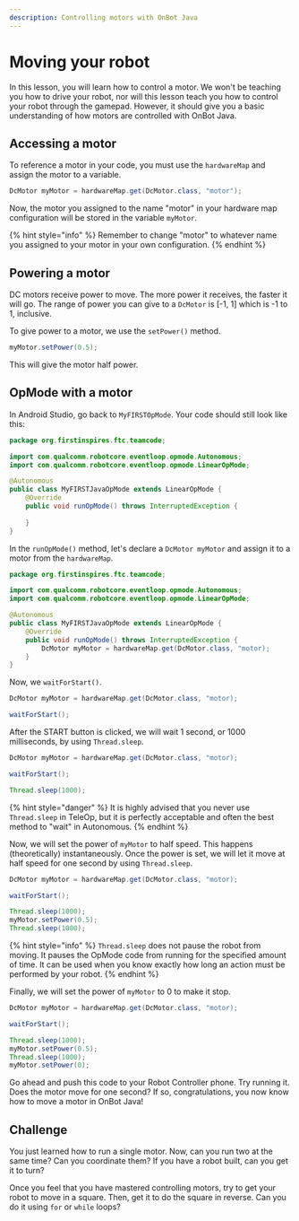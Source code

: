 ```yaml
---
description: Controlling motors with OnBot Java
---
```


# Moving your robot

In this lesson, you will learn how to control a motor. We won't be teaching you how to drive your robot, nor will this lesson teach you how to control your robot through the gamepad. However, it should give you a basic understanding of how motors are controlled with OnBot Java.

## Accessing a motor

To reference a motor in your code, you must use the `hardwareMap` and assign the motor to a variable.

```java
DcMotor myMotor = hardwareMap.get(DcMotor.class, "motor");
```

Now, the motor you assigned to the name "motor" in your hardware map configuration will be stored in the variable `myMotor`.

{% hint style="info" %}
Remember to change "motor" to whatever name you assigned to your motor in your own configuration.
{% endhint %}

## Powering a motor

DC motors receive power to move. The more power it receives, the faster it will go. The range of power you can give to a `DcMotor` is \[-1, 1\] which is -1 to 1, inclusive.

To give power to a motor, we use the `setPower()` method.

```java
myMotor.setPower(0.5);
```

This will give the motor half power.

## OpMode with a motor

In Android Studio, go back to `MyFIRSTOpMode`. Your code should still look like this:

```java
package org.firstinspires.ftc.teamcode;

import com.qualcomm.robotcore.eventloop.opmode.Autonomous;
import com.qualcomm.robotcore.eventloop.opmode.LinearOpMode;

@Autonomous
public class MyFIRSTJavaOpMode extends LinearOpMode {
    @Override
    public void runOpMode() throws InterruptedException {
    
    }
}
```

In the `runOpMode()` method, let's declare a `DcMotor myMotor` and assign it to a motor from the `hardwareMap`.

```java
package org.firstinspires.ftc.teamcode;

import com.qualcomm.robotcore.eventloop.opmode.Autonomous;
import com.qualcomm.robotcore.eventloop.opmode.LinearOpMode;

@Autonomous
public class MyFIRSTJavaOpMode extends LinearOpMode {
    @Override
    public void runOpMode() throws InterruptedException {
        DcMotor myMotor = hardwareMap.get(DcMotor.class, "motor);
    }
}
```

Now, we `waitForStart()`.

```java
DcMotor myMotor = hardwareMap.get(DcMotor.class, "motor);

waitForStart();
```

After the START button is clicked, we will wait 1 second, or 1000 milliseconds, by using `Thread.sleep`.

```java
DcMotor myMotor = hardwareMap.get(DcMotor.class, "motor);

waitForStart();

Thread.sleep(1000);
```

{% hint style="danger" %}
It is highly advised that you never use `Thread.sleep` in TeleOp, but it is perfectly acceptable and often the best method to "wait" in Autonomous.
{% endhint %}

Now, we will set the power of `myMotor` to half speed. This happens \(theoretically\) instantaneously. Once the power is set, we will let it move at half speed for one second by using `Thread.sleep`.

```java
DcMotor myMotor = hardwareMap.get(DcMotor.class, "motor);

waitForStart();

Thread.sleep(1000);
myMotor.setPower(0.5);
Thread.sleep(1000);
```

{% hint style="info" %}
`Thread.sleep` does not pause the robot from moving. It pauses the OpMode code from running for the specified amount of time. It can be used when you know exactly how long an action must be performed by your robot.
{% endhint %}

Finally, we will set the power of `myMotor` to 0 to make it stop.

```java
DcMotor myMotor = hardwareMap.get(DcMotor.class, "motor);

waitForStart();

Thread.sleep(1000);
myMotor.setPower(0.5);
Thread.sleep(1000);
myMotor.setPower(0);
```

Go ahead and push this code to your Robot Controller phone. Try running it. Does the motor move for one second? If so, congratulations, you now know how to move a motor in OnBot Java!

## Challenge

You just learned how to run a single motor. Now, can you run two at the same time? Can you coordinate them? If you have a robot built, can you get it to turn?

Once you feel that you have mastered controlling motors, try to get your robot to move in a square. Then, get it to do the square in reverse. Can you do it using `for` or `while` loops?

